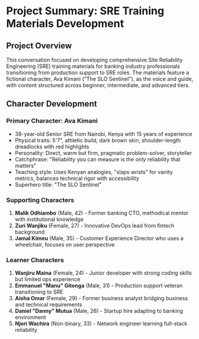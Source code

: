 # Project Summary: SRE Training Materials Development

## Project Overview
This conversation focused on developing comprehensive Site Reliability Engineering (SRE) training materials for banking industry professionals transitioning from production support to SRE roles. The materials feature a fictional character, Ava Kimani ("The SLO Sentinel"), as the voice and guide, with content structured across beginner, intermediate, and advanced tiers.

## Character Development

### Primary Character: Ava Kimani
- 38-year-old Senior SRE from Nairobi, Kenya with 15 years of experience
- Physical traits: 5'7", athletic build, dark brown skin, shoulder-length dreadlocks with red highlights
- Personality: Direct, warm but firm, pragmatic problem-solver, storyteller
- Catchphrase: "Reliability you can measure is the only reliability that matters"
- Teaching style: Uses Kenyan analogies, "slaps wrists" for vanity metrics, balances technical rigor with accessibility
- Superhero title: "The SLO Sentinel"

### Supporting Characters
1. **Malik Odhiambo** (Male, 42) - Former banking CTO, methodical mentor with institutional knowledge
2. **Zuri Wanjiku** (Female, 27) - Innovative DevOps lead from fintech background
3. **Jamal Kimeu** (Male, 35) - Customer Experience Director who uses a wheelchair, focuses on user perspective

### Learner Characters
1. **Wanjiru Maina** (Female, 24) - Junior developer with strong coding skills but limited ops experience
2. **Emmanuel "Manu" Gitonga** (Male, 31) - Production support veteran transitioning to SRE
3. **Aisha Omar** (Female, 29) - Former business analyst bridging business and technical requirements
4. **Daniel "Danny" Mutua** (Male, 26) - Startup hire adapting to banking environment
5. **Njeri Wachira** (Non-binary, 33) - Network engineer learning full-stack reliability

